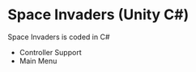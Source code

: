 # Space Invaders (Unity C#)



Space Invaders is coded in C# 


  - Controller Support
  - Main Menu


